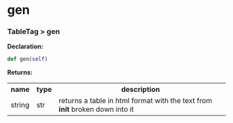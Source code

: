 <h1>gen</h1><h3>TableTag &gt; gen</h3>

<span><b>Declaration:</b></span>

```py
def gen(self)
```



<span><b>Returns:</b></span><table><tbody><tr><th>name</th><th>type</th><th>description</th></tr><tr><td>string</td><td>str</td><td>returns a table in html format with the text from __init__ broken down into it</td></tr></tbody></table>

